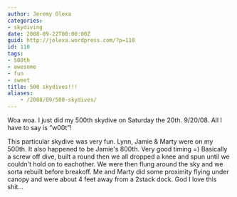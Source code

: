 ```yaml
---
author: Jeremy Olexa
categories:
- skydiving
date: 2008-09-22T00:00:00Z
guid: http://jolexa.wordpress.com/?p=110
id: 110
tags:
- 500th
- awesome
- fun
- sweet
title: 500 skydives!!!
aliases:
    - /2008/09/500-skydives/
---
```


Woa woa. I just did my 500th skydive on Saturday the 20th. 9/20/08. All I have to say is &#8220;w00t&#8221;!

This particular skydive was very fun. Lynn, Jamie & Marty were on my 500th. It also happened to be Jamie's 800th. Very good timing =) Basically a screw off dive, built a round then we all dropped a knee and spun until we couldn't hold on to eachother. We were then flung around the sky and we sorta rebuilt before breakoff. Me and Marty did some proximity flying under canopy and were about 4 feet away from a 2stack dock. God I love this shit...